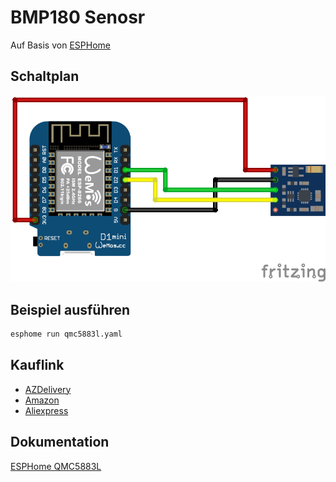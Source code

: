 # BMP180 Senosr
Auf Basis von [ESPHome](https://esphome.io/)

## Schaltplan
![QMC5883L Schaltplan](fritzing/QMC5883L_Steckplatine.png)

## Beispiel ausführen
```bash
esphome run qmc5883l.yaml
```
## Kauflink
* [AZDelivery](https://www.az-delivery.de/products/gy-271-kompassmodul-kompass-magnet-sensor-fuer-arduino-und-raspberry-pi)
 * [Amazon](https://www.amazon.de/AZDelivery-Kompassmodul-Kompass-Arduino-Raspberry/dp/B07QGTY9DH)
 * [Aliexpress](https://de.aliexpress.com/item/1005001841074198.html)


## Dokumentation
[ESPHome QMC5883L](https://esphome.io/components/sensor/qmc5883l.html)
